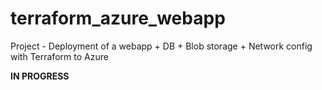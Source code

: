 # terraform_azure_webapp
Project - Deployment of a webapp + DB + Blob storage + Network config with Terraform to Azure

**IN PROGRESS**
